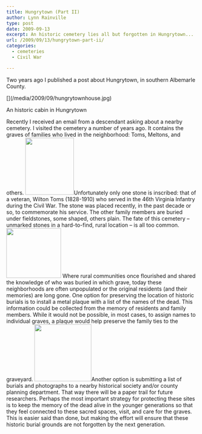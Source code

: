 ```yaml
---
title: Hungrytown (Part II)
author: Lynn Rainville
type: post
date: 2009-09-13
excerpt: An historic cemetery lies all but forgotten in Hungrytown...
url: /2009/09/13/hungrytown-part-ii/
categories:
  - cemeteries
  - Civil War

---
```

Two years ago I published a post about Hungrytown, in southern Albemarle County.

<div id="attachment_286" class="wp-caption aligncenter" style="width: 298px">
  [](/media/2009/09/hungrytownhouse.jpg)
  
  <p class="wp-caption-text">
    An historic cabin in Hungrytown
  </p>
</div>

Recently I received an email from a descendant asking about a nearby cemetery. I visited the cemetery a number of years ago. It contains the graves of families who lived in the neighborhood: Toms, Meltons, and others. [<img class="aligncenter size-thumbnail wp-image-287" title="hungrytowncem4" src="/media/2009/09/hungrytowncem4-128x150.jpg" alt="" width="128" height="150" />][1]Unfortunately only one stone is inscribed: that of a veteran, Wilton Toms (1828-1910) who served in the 46th Virginia Infantry during the Civil War. The stone was placed recently, in the past decade or so, to commemorate his service. The other family members are buried under fieldstones, some shaped, others plain. The fate of this cemetery &#8211; unmarked stones in a hard-to-find, rural location &#8211; is all too common. [<img class="alignnone size-thumbnail wp-image-288" title="hungrytowncem3" src="/media/2009/09/hungrytowncem3.jpg" alt="" width="144" height="131" />][2] Where rural communities once flourished and shared the knowledge of who was buried in which grave, today these neighborhoods are often unpopulated or the original residents (and their memories) are long gone. One option for preserving the location of historic burials is to install a metal plaque with a list of the names of the dead. This information could be collected from the memory of residents and family members. While it would not be possible, in most cases, to assign names to individual graves, a plaque would help preserve the family ties to the graveyard. [<img class="aligncenter size-thumbnail wp-image-289" title="hungrytowncem1" src="/media/2009/09/hungrytowncem1-150x150.jpg" alt="" width="150" height="150" />][3]Another option is submitting a list of burials and photographs to a nearby historical society and/or county planning department. That way there will be a paper trail for future researchers. Perhaps the most important strategy for protecting these sites is to keep the memory of the dead alive in the younger generations so that they feel connected to these sacred spaces, visit, and care for the graves. This is easier said than done, but making the effort will ensure that these historic burial grounds are not forgotten by the next generation.

 [1]: /media/2009/09/hungrytowncem4.jpg
 [2]: /media/2009/09/hungrytowncem3.jpg
 [3]: /media/2009/09/hungrytowncem1
